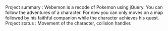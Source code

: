 Project summary : Webemon is a recode of Pokemon using jQuery. You can follow the adventures of a character. For now you can only moves on a map followed by his faithful companion while the character achieves his quest.
Project status : Movement of the character, collision handler.
